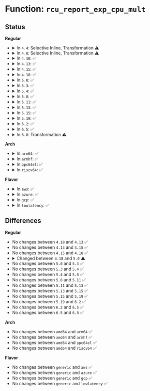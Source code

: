 # Function: <code>rcu_report_exp_cpu_mult</code>

## Status
<b>Regular</b>
<ul>
<li>
<details>
<summary>In <code>4.4</code>: Selective Inline, Transformation ⚠️</summary>

**Collision:** Unique Static

**Inline:** Selective

**Transformation:** True

**Instances:**

```
In kernel/rcu/tree.c (ffffffff810e4f50)
Location: kernel/rcu/tree.c:3562
Inline: True
Direct callers:
  - kernel/rcu/tree.c:synchronize_sched_expedited
  - kernel/rcu/tree.c:rcu_cpu_notify
```
**Symbols:**

```
ffffffff810e4f50-ffffffff810e502f: rcu_report_exp_cpu_mult.constprop.73 (STB_LOCAL)
```
</details>
</li>
<li>
<details>
<summary>In <code>4.8</code>: Selective Inline, Transformation ⚠️</summary>

**Collision:** Unique Static

**Inline:** Selective

**Transformation:** True

**Instances:**

```
In kernel/rcu/tree.c (ffffffff810eb7d0)
Location: kernel/rcu/tree_exp.h:202
Inline: True
Direct callers:
  - kernel/rcu/tree.c:rcu_report_dead
```
**Symbols:**

```
ffffffff810eb7d0-ffffffff810eb8d1: rcu_report_exp_cpu_mult.constprop.79 (STB_LOCAL)
```
</details>
</li>
<li>
<details>
<summary>In <code>4.10</code>: ✅</summary>

```c
void rcu_report_exp_cpu_mult(struct rcu_state *rsp, struct rcu_node *rnp, long unsigned int mask, bool wake);
```

**Collision:** Unique Static

**Inline:** No

**Transformation:** False

**Instances:**

```
In kernel/rcu/tree.c (ffffffff810f17b0)
Location: kernel/rcu/tree_exp.h:202
Inline: False
Direct callers:
  - kernel/rcu/tree.c:sync_rcu_exp_select_cpus
  - kernel/rcu/tree.c:rcu_report_dead
```
**Symbols:**

```
ffffffff810f17b0-ffffffff810f18a7: rcu_report_exp_cpu_mult (STB_LOCAL)
```
</details>
</li>
<li>
<details>
<summary>In <code>4.13</code>: ✅</summary>

```c
void rcu_report_exp_cpu_mult(struct rcu_state *rsp, struct rcu_node *rnp, long unsigned int mask, bool wake);
```

**Collision:** Unique Static

**Inline:** No

**Transformation:** False

**Instances:**

```
In kernel/rcu/tree.c (ffffffff810f2640)
Location: kernel/rcu/tree_exp.h:218
Inline: False
Direct callers:
  - kernel/rcu/tree.c:sync_rcu_exp_select_cpus
  - kernel/rcu/tree.c:rcu_report_dead
```
**Symbols:**

```
ffffffff810f2640-ffffffff810f2708: rcu_report_exp_cpu_mult (STB_LOCAL)
```
</details>
</li>
<li>
<details>
<summary>In <code>4.15</code>: ✅</summary>

```c
void rcu_report_exp_cpu_mult(struct rcu_state *rsp, struct rcu_node *rnp, long unsigned int mask, bool wake);
```

**Collision:** Unique Static

**Inline:** No

**Transformation:** False

**Instances:**

```
In kernel/rcu/tree.c (ffffffff810fc3d0)
Location: kernel/rcu/tree_exp.h:218
Inline: False
Direct callers:
  - kernel/rcu/tree.c:sync_rcu_exp_select_cpus
  - kernel/rcu/tree.c:rcu_report_dead
```
**Symbols:**

```
ffffffff810fc3d0-ffffffff810fc49b: rcu_report_exp_cpu_mult (STB_LOCAL)
```
</details>
</li>
<li>
<details>
<summary>In <code>4.18</code>: ✅</summary>

```c
void rcu_report_exp_cpu_mult(struct rcu_state *rsp, struct rcu_node *rnp, long unsigned int mask, bool wake);
```

**Collision:** Unique Static

**Inline:** No

**Transformation:** False

**Instances:**

```
In kernel/rcu/tree.c (ffffffff811054a0)
Location: kernel/rcu/tree_exp.h:245
Inline: False
Direct callers:
  - kernel/rcu/tree.c:sync_rcu_exp_select_node_cpus
  - kernel/rcu/tree.c:rcu_report_dead
```
**Symbols:**

```
ffffffff811054a0-ffffffff81105576: rcu_report_exp_cpu_mult (STB_LOCAL)
```
</details>
</li>
<li>
<details>
<summary>In <code>5.0</code>: ✅</summary>

```c
void rcu_report_exp_cpu_mult(struct rcu_node *rnp, long unsigned int mask, bool wake);
```

**Collision:** Unique Static

**Inline:** No

**Transformation:** False

**Instances:**

```
In kernel/rcu/tree.c (ffffffff81110c80)
Location: kernel/rcu/tree_exp.h:244
Inline: False
Direct callers:
  - kernel/rcu/tree.c:sync_rcu_exp_select_node_cpus
  - kernel/rcu/tree.c:rcu_report_dead
```
**Symbols:**

```
ffffffff81110c80-ffffffff81110d4a: rcu_report_exp_cpu_mult (STB_LOCAL)
```
</details>
</li>
<li>
<details>
<summary>In <code>5.3</code>: ✅</summary>

```c
void rcu_report_exp_cpu_mult(struct rcu_node *rnp, long unsigned int mask, bool wake);
```

**Collision:** Unique Static

**Inline:** No

**Transformation:** False

**Instances:**

```
In kernel/rcu/tree.c (ffffffff8111a6f0)
Location: kernel/rcu/tree_exp.h:234
Inline: False
Direct callers:
  - kernel/rcu/tree.c:sync_rcu_exp_select_node_cpus
  - kernel/rcu/tree.c:rcu_report_dead
```
**Symbols:**

```
ffffffff8111a6f0-ffffffff8111a7c4: rcu_report_exp_cpu_mult (STB_LOCAL)
```
</details>
</li>
<li>
<details>
<summary>In <code>5.4</code>: ✅</summary>

```c
void rcu_report_exp_cpu_mult(struct rcu_node *rnp, long unsigned int mask, bool wake);
```

**Collision:** Unique Static

**Inline:** No

**Transformation:** False

**Instances:**

```
In kernel/rcu/tree.c (ffffffff81126b00)
Location: kernel/rcu/tree_exp.h:234
Inline: False
Direct callers:
  - kernel/rcu/tree.c:sync_rcu_exp_select_node_cpus
  - kernel/rcu/tree.c:rcu_report_dead
```
**Symbols:**

```
ffffffff81126b00-ffffffff81126bd4: rcu_report_exp_cpu_mult (STB_LOCAL)
```
</details>
</li>
<li>
<details>
<summary>In <code>5.8</code>: ✅</summary>

```c
void rcu_report_exp_cpu_mult(struct rcu_node *rnp, long unsigned int mask, bool wake);
```

**Collision:** Unique Static

**Inline:** No

**Transformation:** False

**Instances:**

```
In kernel/rcu/tree.c (ffffffff811347c0)
Location: kernel/rcu/tree_exp.h:230
Inline: False
Direct callers:
  - kernel/rcu/tree.c:sync_rcu_exp_select_node_cpus
  - kernel/rcu/tree.c:rcu_report_dead
  - kernel/rcu/tree.c:rcu_softirq_qs
```
**Symbols:**

```
ffffffff811347c0-ffffffff811348a4: rcu_report_exp_cpu_mult (STB_LOCAL)
```
</details>
</li>
<li>
<details>
<summary>In <code>5.11</code>: ✅</summary>

```c
void rcu_report_exp_cpu_mult(struct rcu_node *rnp, long unsigned int mask, bool wake);
```

**Collision:** Unique Static

**Inline:** No

**Transformation:** False

**Instances:**

```
In kernel/rcu/tree.c (ffffffff81130260)
Location: kernel/rcu/tree_exp.h:230
Inline: False
Direct callers:
  - kernel/rcu/tree.c:sync_rcu_exp_select_node_cpus
  - kernel/rcu/tree.c:rcu_report_dead
  - kernel/rcu/tree.c:rcu_softirq_qs
```
**Symbols:**

```
ffffffff81130260-ffffffff81130347: rcu_report_exp_cpu_mult (STB_LOCAL)
```
</details>
</li>
<li>
<details>
<summary>In <code>5.13</code>: ✅</summary>

```c
void rcu_report_exp_cpu_mult(struct rcu_node *rnp, long unsigned int mask, bool wake);
```

**Collision:** Unique Static

**Inline:** No

**Transformation:** False

**Instances:**

```
In kernel/rcu/tree.c (ffffffff811307a0)
Location: kernel/rcu/tree_exp.h:230
Inline: False
Direct callers:
  - kernel/rcu/tree.c:sync_rcu_exp_select_node_cpus
  - kernel/rcu/tree.c:rcu_report_dead
  - kernel/rcu/tree.c:rcu_softirq_qs
```
**Symbols:**

```
ffffffff811307a0-ffffffff81130901: rcu_report_exp_cpu_mult (STB_LOCAL)
```
</details>
</li>
<li>
<details>
<summary>In <code>5.15</code>: ✅</summary>

```c
void rcu_report_exp_cpu_mult(struct rcu_node *rnp, long unsigned int mask, bool wake);
```

**Collision:** Unique Static

**Inline:** No

**Transformation:** False

**Instances:**

```
In kernel/rcu/tree.c (ffffffff81152360)
Location: kernel/rcu/tree_exp.h:230
Inline: False
Direct callers:
  - kernel/rcu/tree.c:sync_rcu_exp_select_node_cpus
  - kernel/rcu/tree.c:rcu_report_dead
  - kernel/rcu/tree.c:rcu_softirq_qs
```
**Symbols:**

```
ffffffff81152360-ffffffff811524f9: rcu_report_exp_cpu_mult (STB_LOCAL)
```
</details>
</li>
<li>
<details>
<summary>In <code>5.19</code>: ✅</summary>

```c
void rcu_report_exp_cpu_mult(struct rcu_node *rnp, long unsigned int mask, bool wake);
```

**Collision:** Unique Static

**Inline:** No

**Transformation:** False

**Instances:**

```
In kernel/rcu/tree.c (ffffffff81179880)
Location: kernel/rcu/tree_exp.h:230
Inline: False
Direct callers:
  - kernel/rcu/tree.c:rcu_preempt_deferred_qs_irqrestore
  - kernel/rcu/tree.c:rcu_note_context_switch
  - kernel/rcu/tree.c:rcu_preempt_ctxt_queue
  - kernel/rcu/tree.c:rcu_exp_handler
  - kernel/rcu/tree.c:__sync_rcu_exp_select_node_cpus
  - kernel/rcu/tree.c:rcu_report_dead
```
**Symbols:**

```
ffffffff81179880-ffffffff811799bf: rcu_report_exp_cpu_mult (STB_LOCAL)
```
</details>
</li>
<li>
<details>
<summary>In <code>6.2</code>: ✅</summary>

```c
void rcu_report_exp_cpu_mult(struct rcu_node *rnp, long unsigned int mask, bool wake);
```

**Collision:** Unique Static

**Inline:** No

**Transformation:** False

**Instances:**

```
In kernel/rcu/tree.c (ffffffff811b5300)
Location: kernel/rcu/tree_exp.h:232
Inline: False
Direct callers:
  - kernel/rcu/tree.c:rcu_preempt_deferred_qs_irqrestore
  - kernel/rcu/tree.c:rcu_note_context_switch
  - kernel/rcu/tree.c:rcu_preempt_ctxt_queue
  - kernel/rcu/tree.c:rcu_exp_handler
  - kernel/rcu/tree.c:__sync_rcu_exp_select_node_cpus
```
**Symbols:**

```
ffffffff811b5300-ffffffff811b543f: rcu_report_exp_cpu_mult (STB_LOCAL)
```
</details>
</li>
<li>
<details>
<summary>In <code>6.5</code>: ✅</summary>

```c
void rcu_report_exp_cpu_mult(struct rcu_node *rnp, long unsigned int mask, bool wake);
```

**Collision:** Unique Static

**Inline:** No

**Transformation:** False

**Instances:**

```
In kernel/rcu/tree.c (ffffffff811c6280)
Location: kernel/rcu/tree_exp.h:233
Inline: False
Direct callers:
  - kernel/rcu/tree.c:rcu_preempt_deferred_qs_irqrestore
  - kernel/rcu/tree.c:rcu_note_context_switch
  - kernel/rcu/tree.c:rcu_preempt_ctxt_queue
  - kernel/rcu/tree.c:rcu_exp_handler
  - kernel/rcu/tree.c:__sync_rcu_exp_select_node_cpus
```
**Symbols:**

```
ffffffff811c6280-ffffffff811c63bf: rcu_report_exp_cpu_mult (STB_LOCAL)
```
</details>
</li>
<li>
<details>
<summary>In <code>6.8</code>: Transformation ⚠️</summary>

```c
void rcu_report_exp_cpu_mult(struct rcu_node *rnp, long unsigned int mask, bool wake);
```

**Collision:** Unique Static

**Inline:** No

**Transformation:** True

**Instances:**

```
In kernel/rcu/tree.c (0)
Location: kernel/rcu/tree_exp.h:232
Inline: False
Direct callers:
  - kernel/rcu/tree.c:rcu_preempt_deferred_qs_irqrestore
  - kernel/rcu/tree.c:rcu_note_context_switch
  - kernel/rcu/tree.c:rcu_preempt_ctxt_queue
  - kernel/rcu/tree.c:rcu_exp_handler
  - kernel/rcu/tree.c:__sync_rcu_exp_select_node_cpus
```
**Symbols:**

```
ffffffff811d6720-ffffffff811d68dd: rcu_report_exp_cpu_mult (STB_LOCAL)
ffffffff821b3b83-ffffffff821b3bd5: rcu_report_exp_cpu_mult.cold (STB_LOCAL)
```
</details>
</li>
</ul>
<b>Arch</b>
<ul>
<li>
<details>
<summary>In <code>arm64</code>: ✅</summary>

```c
void rcu_report_exp_cpu_mult(struct rcu_node *rnp, long unsigned int mask, bool wake);
```

**Collision:** Unique Static

**Inline:** No

**Transformation:** False

**Instances:**

```
In kernel/rcu/tree.c (ffff80001018d9b8)
Location: kernel/rcu/tree_exp.h:234
Inline: False
Direct callers:
  - kernel/rcu/tree.c:rcu_qs
  - kernel/rcu/tree.c:rcu_exp_handler
  - kernel/rcu/tree.c:sync_rcu_exp_select_node_cpus
  - kernel/rcu/tree.c:rcu_report_dead
```
**Symbols:**

```
ffff80001018d9b8-ffff80001018db78: rcu_report_exp_cpu_mult (STB_LOCAL)
```
</details>
</li>
<li>
<details>
<summary>In <code>armhf</code>: ✅</summary>

```c
void rcu_report_exp_cpu_mult(struct rcu_node *rnp, long unsigned int mask, bool wake);
```

**Collision:** Unique Static

**Inline:** No

**Transformation:** False

**Instances:**

```
In kernel/rcu/tree.c (c03d9fdc)
Location: kernel/rcu/tree_exp.h:234
Inline: False
Direct callers:
  - kernel/rcu/tree.c:rcu_qs
  - kernel/rcu/tree.c:rcu_exp_handler
  - kernel/rcu/tree.c:sync_rcu_exp_select_node_cpus
  - kernel/rcu/tree.c:rcu_report_dead
```
**Symbols:**

```
c03d9fdc-c03da0fc: rcu_report_exp_cpu_mult (STB_LOCAL)
```
</details>
</li>
<li>
<details>
<summary>In <code>ppc64el</code>: ✅</summary>

```c
void rcu_report_exp_cpu_mult(struct rcu_node *rnp, long unsigned int mask, bool wake);
```

**Collision:** Unique Static

**Inline:** No

**Transformation:** False

**Instances:**

```
In kernel/rcu/tree.c (c0000000001e6720)
Location: kernel/rcu/tree_exp.h:234
Inline: False
Direct callers:
  - kernel/rcu/tree.c:rcu_qs
  - kernel/rcu/tree.c:rcu_exp_handler
  - kernel/rcu/tree.c:sync_rcu_exp_select_node_cpus
  - kernel/rcu/tree.c:rcu_report_dead
```
**Symbols:**

```
c0000000001e6720-c0000000001e6918: rcu_report_exp_cpu_mult (STB_LOCAL)
```
</details>
</li>
<li>
<details>
<summary>In <code>riscv64</code>: ✅</summary>

```c
void rcu_report_exp_cpu_mult(struct rcu_node *rnp, long unsigned int mask, bool wake);
```

**Collision:** Unique Static

**Inline:** No

**Transformation:** False

**Instances:**

```
In kernel/rcu/tree.c (ffffffe00012161a)
Location: kernel/rcu/tree_exp.h:234
Inline: False
Direct callers:
  - kernel/rcu/tree.c:sync_rcu_exp_select_node_cpus
```
**Symbols:**

```
ffffffe00012161a-ffffffe00012171c: rcu_report_exp_cpu_mult (STB_LOCAL)
```
</details>
</li>
</ul>
<b>Flavor</b>
<ul>
<li>
<details>
<summary>In <code>aws</code>: ✅</summary>

```c
void rcu_report_exp_cpu_mult(struct rcu_node *rnp, long unsigned int mask, bool wake);
```

**Collision:** Unique Static

**Inline:** No

**Transformation:** False

**Instances:**

```
In kernel/rcu/tree.c (ffffffff8111f0e0)
Location: kernel/rcu/tree_exp.h:234
Inline: False
Direct callers:
  - kernel/rcu/tree.c:sync_rcu_exp_select_node_cpus
  - kernel/rcu/tree.c:rcu_report_dead
```
**Symbols:**

```
ffffffff8111f0e0-ffffffff8111f1b4: rcu_report_exp_cpu_mult (STB_LOCAL)
```
</details>
</li>
<li>
<details>
<summary>In <code>azure</code>: ✅</summary>

```c
void rcu_report_exp_cpu_mult(struct rcu_node *rnp, long unsigned int mask, bool wake);
```

**Collision:** Unique Static

**Inline:** No

**Transformation:** False

**Instances:**

```
In kernel/rcu/tree.c (ffffffff81110af0)
Location: kernel/rcu/tree_exp.h:234
Inline: False
Direct callers:
  - kernel/rcu/tree.c:sync_rcu_exp_select_node_cpus
  - kernel/rcu/tree.c:rcu_report_dead
```
**Symbols:**

```
ffffffff81110af0-ffffffff81110bc4: rcu_report_exp_cpu_mult (STB_LOCAL)
```
</details>
</li>
<li>
<details>
<summary>In <code>gcp</code>: ✅</summary>

```c
void rcu_report_exp_cpu_mult(struct rcu_node *rnp, long unsigned int mask, bool wake);
```

**Collision:** Unique Static

**Inline:** No

**Transformation:** False

**Instances:**

```
In kernel/rcu/tree.c (ffffffff8111cfd0)
Location: kernel/rcu/tree_exp.h:234
Inline: False
Direct callers:
  - kernel/rcu/tree.c:sync_rcu_exp_select_node_cpus
  - kernel/rcu/tree.c:rcu_report_dead
```
**Symbols:**

```
ffffffff8111cfd0-ffffffff8111d0a4: rcu_report_exp_cpu_mult (STB_LOCAL)
```
</details>
</li>
<li>
<details>
<summary>In <code>lowlatency</code>: ✅</summary>

```c
void rcu_report_exp_cpu_mult(struct rcu_node *rnp, long unsigned int mask, bool wake);
```

**Collision:** Unique Static

**Inline:** No

**Transformation:** False

**Instances:**

```
In kernel/rcu/tree.c (ffffffff81127bb0)
Location: kernel/rcu/tree_exp.h:234
Inline: False
Direct callers:
  - kernel/rcu/tree.c:rcu_preempt_deferred_qs_irqrestore
  - kernel/rcu/tree.c:rcu_note_context_switch
  - kernel/rcu/tree.c:rcu_note_context_switch
  - kernel/rcu/tree.c:rcu_exp_handler
  - kernel/rcu/tree.c:sync_rcu_exp_select_node_cpus
  - kernel/rcu/tree.c:rcu_report_dead
```
**Symbols:**

```
ffffffff81127bb0-ffffffff81127c09: rcu_report_exp_cpu_mult (STB_LOCAL)
```
</details>
</li>
</ul>

## Differences
<b>Regular</b>
<ul>
<li>
No changes between <code>4.10</code> and <code>4.13</code> ✅
</li>
<li>
No changes between <code>4.13</code> and <code>4.15</code> ✅
</li>
<li>
No changes between <code>4.15</code> and <code>4.18</code> ✅
</li>
<li>
<details>
<summary>Changed between <code>4.18</code> and <code>5.0</code> ⚠️</summary>
<ul>
<li>
<b>Param removed. </b>
<code>struct rcu_state *rsp</code>
</li>
<li>
<b>Param reordered. </b>
<code>rsp, rnp, mask, wake</code> ➡️ <code>rnp, mask, wake</code>
</li>
</ul>
</details>
</li>
<li>
No changes between <code>5.0</code> and <code>5.3</code> ✅
</li>
<li>
No changes between <code>5.3</code> and <code>5.4</code> ✅
</li>
<li>
No changes between <code>5.4</code> and <code>5.8</code> ✅
</li>
<li>
No changes between <code>5.8</code> and <code>5.11</code> ✅
</li>
<li>
No changes between <code>5.11</code> and <code>5.13</code> ✅
</li>
<li>
No changes between <code>5.13</code> and <code>5.15</code> ✅
</li>
<li>
No changes between <code>5.15</code> and <code>5.19</code> ✅
</li>
<li>
No changes between <code>5.19</code> and <code>6.2</code> ✅
</li>
<li>
No changes between <code>6.2</code> and <code>6.5</code> ✅
</li>
<li>
No changes between <code>6.5</code> and <code>6.8</code> ✅
</li>
</ul>
<b>Arch</b>
<ul>
<li>
No changes between <code>amd64</code> and <code>arm64</code> ✅
</li>
<li>
No changes between <code>amd64</code> and <code>armhf</code> ✅
</li>
<li>
No changes between <code>amd64</code> and <code>ppc64el</code> ✅
</li>
<li>
No changes between <code>amd64</code> and <code>riscv64</code> ✅
</li>
</ul>
<b>Flavor</b>
<ul>
<li>
No changes between <code>generic</code> and <code>aws</code> ✅
</li>
<li>
No changes between <code>generic</code> and <code>azure</code> ✅
</li>
<li>
No changes between <code>generic</code> and <code>gcp</code> ✅
</li>
<li>
No changes between <code>generic</code> and <code>lowlatency</code> ✅
</li>
</ul>
